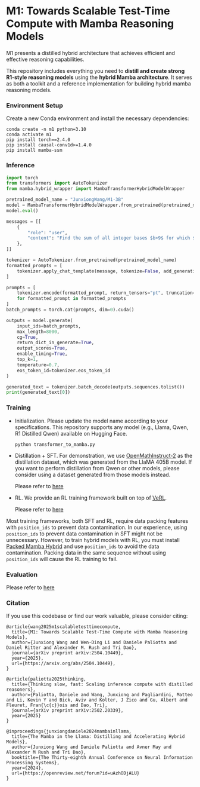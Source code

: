 # M1: Towards Scalable Test-Time Compute with Mamba Reasoning Models

M1 presents a distilled hybrid architecture that achieves efficient and effective reasoning capabilities.

This repository includes everything you need to **distill and create strong R1-style reasoning models** using the **hybrid Mamba architecture**. It serves as both a toolkit and a reference implementation for building hybrid mamba reasoning models.

### Environment Setup
Create a new Conda environment and install the necessary dependencies:

```
conda create -n m1 python=3.10
conda activate m1
pip install torch==2.4.0
pip install causal-conv1d>=1.4.0
pip install mamba-ssm
```

### Inference

```python
import torch
from transformers import AutoTokenizer
from mamba.hybrid_wrapper import MambaTransformerHybridModelWrapper

pretrained_model_name = "JunxiongWang/M1-3B"
model = MambaTransformerHybridModelWrapper.from_pretrained(pretrained_model_name, torch_dtype=torch.bfloat16)
model.eval()

messages = [[
    {
        "role": "user",
        "content": "Find the sum of all integer bases $b>9$ for which $17_b$ is a divisor of $97_b.$",
    },
]]

tokenizer = AutoTokenizer.from_pretrained(pretrained_model_name)
formatted_prompts = [
    tokenizer.apply_chat_template(message, tokenize=False, add_generation_prompt=True) for message in messages
]

prompts = [
    tokenizer.encode(formatted_prompt, return_tensors="pt", truncation=True, max_length=200)
    for formatted_prompt in formatted_prompts
]
batch_prompts = torch.cat(prompts, dim=0).cuda()

outputs = model.generate(
    input_ids=batch_prompts,
    max_length=8000,
    cg=True,
    return_dict_in_generate=True,
    output_scores=True,
    enable_timing=True,
    top_k=1,
    temperature=0.7,
    eos_token_id=tokenizer.eos_token_id
)

generated_text = tokenizer.batch_decode(outputs.sequences.tolist())
print(generated_text[0])
```

### Training

* Initialization. Please update the model name according to your specifications. This repository supports any model (e.g., Llama, Qwen, R1 Distilled Qwen) available on Hugging Face.

  `python transformer_to_mamba.py`

* Distillation + SFT. For demonstration, we use [OpenMathInstruct-2](https://huggingface.co/datasets/nvidia/OpenMathInstruct-2) as the distillation dataset, which was generated from the LlaMA 405B model. If you want to perform distillation from Qwen or other models, please consider using a dataset generated from those models instead.

  Please refer to [here](sft/README.md)

* RL. We provide an RL training framework built on top of [VeRL](https://github.com/volcengine/verl).

  Please refer to [here](rl/README.md)

Most training frameworks, both SFT and RL, require data packing features with `position_ids` to prevent data contamination. In our experience, using `position_ids` to prevent data contamination in SFT might not be unnecessary. However, to train hybrid models with RL, you must install [Packed Mamba Hybrid](HYBRID_PACK.md) and use `position_ids` to avoid the data contamination. Packing data in the same sequence without using `position_ids` will cause the RL training to fail.

### Evaluation

Please refer to [here](rl/README.md)

### Citation

If you use this codebase or find our work valuable, please consider citing:

```
@article{wang2025m1scalabletesttimecompute,
  title={M1: Towards Scalable Test-Time Compute with Mamba Reasoning Models}, 
  author={Junxiong Wang and Wen-Ding Li and Daniele Paliotta and Daniel Ritter and Alexander M. Rush and Tri Dao},
  journal={arXiv preprint arXiv:2504.10449},
  year={2025},
  url={https://arxiv.org/abs/2504.10449}, 
}

@article{paliotta2025thinking,
  title={Thinking slow, fast: Scaling inference compute with distilled reasoners},
  author={Paliotta, Daniele and Wang, Junxiong and Pagliardini, Matteo and Li, Kevin Y and Bick, Aviv and Kolter, J Zico and Gu, Albert and Fleuret, Fran{\c{c}}ois and Dao, Tri},
  journal={arXiv preprint arXiv:2502.20339},
  year={2025}
}

@inproceedings{junxiongdaniele2024mambainllama,
  title={The Mamba in the Llama: Distilling and Accelerating Hybrid Models},
  author={Junxiong Wang and Daniele Paliotta and Avner May and Alexander M Rush and Tri Dao},
  booktitle={The Thirty-eighth Annual Conference on Neural Information Processing Systems},
  year={2024},
  url={https://openreview.net/forum?id=uAzhODjALU}
}
```
